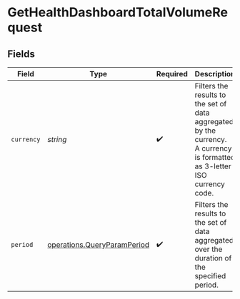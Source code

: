 # GetHealthDashboardTotalVolumeRequest


## Fields

| Field                                                                                                                     | Type                                                                                                                      | Required                                                                                                                  | Description                                                                                                               | Example                                                                                                                   |
| ------------------------------------------------------------------------------------------------------------------------- | ------------------------------------------------------------------------------------------------------------------------- | ------------------------------------------------------------------------------------------------------------------------- | ------------------------------------------------------------------------------------------------------------------------- | ------------------------------------------------------------------------------------------------------------------------- |
| `currency`                                                                                                                | *string*                                                                                                                  | :heavy_check_mark:                                                                                                        | Filters the results to the set of data aggregated by the currency.<br/>A currency is formatted as 3-letter ISO currency code. | USD                                                                                                                       |
| `period`                                                                                                                  | [operations.QueryParamPeriod](../../models/operations/queryparamperiod.md)                                                | :heavy_check_mark:                                                                                                        | Filters the results to the set of data aggregated over the<br/>duration of the specified period.                          | 7-days                                                                                                                    |